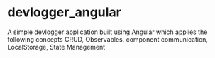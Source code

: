 # devlogger_angular
A simple devlogger application built using Angular which applies the following concepts CRUD, Observables, component communication, LocalStorage, State Management
